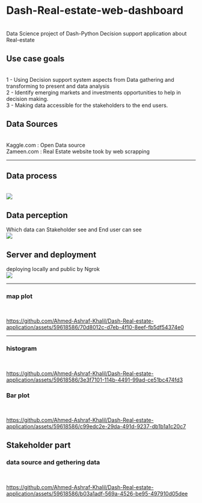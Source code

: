 # Dash-Real-estate-web-dashboard
<br>
Data Science project of Dash-Python Decision support application about Real-estate
<br>

## Use case goals
<br>
1 - Using Decision support system aspects from Data gathering and transforming to present and data analysis
<br>
2 - Identify emerging markets and investments opportunities to help in decision making.
<br>
3 - Making data accessible for the stakeholders to the end users.

## Data Sources
<br>
Kaggle.com : Open Data source 
<br>
Zameen.com : Real Estate website took by web scrapping
<hr>

## Data process
<br>
<img src="https://github.com/Ahmed-Ashraf-Khalil/Dash-Real-estate-application/assets/59618586/a486a8f3-2a72-4c5a-bb48-f8a81b2e182f">

## Data perception
Which data can Stakeholder see and End user can see
<br>
<img src="https://github.com/Ahmed-Ashraf-Khalil/Dash-Real-estate-application/assets/59618586/5e9ad62e-e7f5-4436-bf96-8d2018a52d77">

## Server and deployment

deploying locally and public by Ngrok
<br>
<img src="https://github.com/Ahmed-Ashraf-Khalil/Dash-Real-estate-application/assets/59618586/7d82a76f-3f0b-4e75-9164-cdb4090881fb">

<hr>

### map plot 

<br>

https://github.com/Ahmed-Ashraf-Khalil/Dash-Real-estate-application/assets/59618586/70d8012c-d7eb-4f10-8eef-fb5df54374e0

<hr>

### histogram

<br>

https://github.com/Ahmed-Ashraf-Khalil/Dash-Real-estate-application/assets/59618586/3e3f7101-114b-4491-99ad-ce51bc474fd3

### Bar plot

<br>

https://github.com/Ahmed-Ashraf-Khalil/Dash-Real-estate-application/assets/59618586/c99edc2e-29da-491d-9237-db1b1a1c20c7

## Stakeholder part

### data source and gethering data

<br>

https://github.com/Ahmed-Ashraf-Khalil/Dash-Real-estate-application/assets/59618586/b03a1adf-569a-4526-be95-497910d05dee


